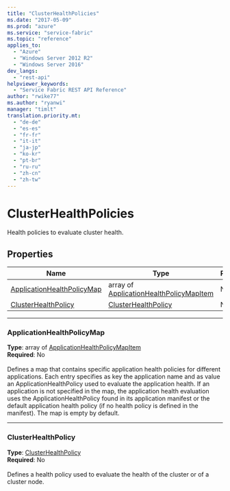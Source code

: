 ```yaml
---
title: "ClusterHealthPolicies"
ms.date: "2017-05-09"
ms.prod: "azure"
ms.service: "service-fabric"
ms.topic: "reference"
applies_to: 
  - "Azure"
  - "Windows Server 2012 R2"
  - "Windows Server 2016"
dev_langs: 
  - "rest-api"
helpviewer_keywords: 
  - "Service Fabric REST API Reference"
author: "rwike77"
ms.author: "ryanwi"
manager: "timlt"
translation.priority.mt: 
  - "de-de"
  - "es-es"
  - "fr-fr"
  - "it-it"
  - "ja-jp"
  - "ko-kr"
  - "pt-br"
  - "ru-ru"
  - "zh-cn"
  - "zh-tw"
---
```

# ClusterHealthPolicies

Health policies to evaluate cluster health.

## Properties
| Name | Type | Required |
| --- | --- | --- |
| [ApplicationHealthPolicyMap](#applicationhealthpolicymap) | array of [ApplicationHealthPolicyMapItem](sfclient-v56-model-applicationhealthpolicymapitem.md) | No |
| [ClusterHealthPolicy](#clusterhealthpolicy) | [ClusterHealthPolicy](sfclient-v56-model-clusterhealthpolicy.md) | No |

____
### ApplicationHealthPolicyMap
__Type__: array of [ApplicationHealthPolicyMapItem](sfclient-v56-model-applicationhealthpolicymapitem.md) <br/>
__Required__: No<br/>
<br/>
Defines a map that contains specific application health policies for different applications.
Each entry specifies as key the application name and as value an ApplicationHealthPolicy used to evaluate the application health.
If an application is not specified in the map, the application health evaluation uses the ApplicationHealthPolicy found in its application manifest or the default application health policy (if no health policy is defined in the manifest).
The map is empty by default.


____
### ClusterHealthPolicy
__Type__: [ClusterHealthPolicy](sfclient-v56-model-clusterhealthpolicy.md) <br/>
__Required__: No<br/>
<br/>
Defines a health policy used to evaluate the health of the cluster or of a cluster node.

